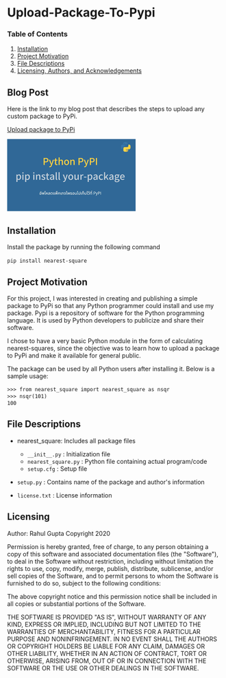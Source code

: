 # Upload-Package-To-Pypi

### Table of Contents
1. [Installation](#installation)
2. [Project Motivation](#motivation)
3. [File Descriptions](#files)
4. [Licensing, Authors, and Acknowledgements](#licensing)

## Blog Post
Here is the link to my blog post that describes the steps to upload any custom package to PyPi.

[Upload package to PyPi](https://medium.com/@rahulgupta1/upload-your-python-package-to-pypi-c45ad6a52a13)

![Screenshot 1](https://github.com/rahul385/Upload-Package-To-Pypi/blob/master/PyPi.png)

## Installation <a name="installation"></a>
Install the package by running the following command

`pip install nearest-square`

## Project Motivation<a name="motivation"></a>

For this project, I was interested in creating and publishing a simple package to PyPi so that any Python programmer could install and use my package. Pypi is a repository of software for the Python programming language. It is used by Python developers to publicize and share their software.

I chose to have a very basic Python module in the form of calculating nearest-squares, since the objective was to learn how to upload a package to PyPi and make it available for general public.

The package can be used by all Python users after installing it. Below is a sample usage:
```
>>> from nearest_square import nearest_square as nsqr
>>> nsqr(101)
100
```

## File Descriptions <a name="files"></a>

* nearest_square: Includes all package files
    * `__init__.py` : Initialization file
    * `nearest_square.py` : Python file containing actual program/code
    * `setup.cfg` : Setup file

* `setup.py` : Contains name of the package and author's information

* `license.txt` : License information


## Licensing<a name="licensing"></a>
Author: Rahul Gupta
Copyright 2020

Permission is hereby granted, free of charge, to any person obtaining a copy
of this software and associated documentation files (the "Software"), to deal
in the Software without restriction, including without limitation the rights
to use, copy, modify, merge, publish, distribute, sublicense, and/or sell
copies of the Software, and to permit persons to whom the Software is
furnished to do so, subject to the following conditions:

The above copyright notice and this permission notice shall be included in all
copies or substantial portions of the Software.

THE SOFTWARE IS PROVIDED "AS IS", WITHOUT WARRANTY OF ANY KIND, EXPRESS OR
IMPLIED, INCLUDING BUT NOT LIMITED TO THE WARRANTIES OF MERCHANTABILITY,
FITNESS FOR A PARTICULAR PURPOSE AND NONINFRINGEMENT. IN NO EVENT SHALL THE
AUTHORS OR COPYRIGHT HOLDERS BE LIABLE FOR ANY CLAIM, DAMAGES OR OTHER
LIABILITY, WHETHER IN AN ACTION OF CONTRACT, TORT OR OTHERWISE, ARISING FROM,
OUT OF OR IN CONNECTION WITH THE SOFTWARE OR THE USE OR OTHER DEALINGS IN THE
SOFTWARE.

